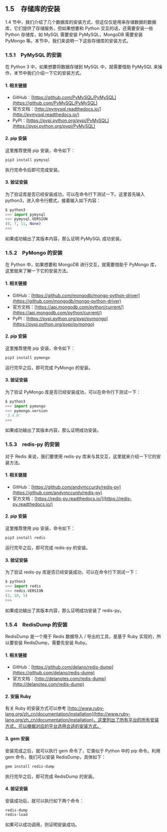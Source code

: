 ## 1.5　存储库的安装

1.4 节中，我们介绍了几个数据库的安装方式，但这仅仅是用来存储数据的数据库，它们提供了存储服务，但如果想要和 Python 交互的话，还需要安装一些 Python 存储库，如 MySQL 需要安装 PyMySQL，MongoDB 需要安装 PyMongo 等。本节中，我们来说明一下这些存储库的安装方式。

### 1.5.1　PyMySQL  的安装

在 Python 3 中，如果想要将数据存储到 MySQL 中，就需要借助 PyMySQL 来操作，本节中我们介绍一下它的安装方式。

#### 1. 相关链接

* GitHub：[https://github.com/PyMySQL/PyMySQL](https://github.com/PyMySQL/PyMySQL)
* 官方文档：[http://pymysql.readthedocs.io/](http://pymysql.readthedocs.io/)
* PyPI：[https://pypi.python.org/pypi/PyMySQL](https://pypi.python.org/pypi/PyMySQL)

#### 2. pip 安装

这里推荐使用 pip 安装，命令如下：

```pip3 install pymysql```

执行完命令后即可完成安装。

#### 3. 验证安装

为了验证库是否已经安装成功，可以在命令行下测试一下。这里首先输入 python3，进入命令行模式，接着输入如下内容：

```python
$ python3
>>> import pymysql
>>> pymysql.VERSION
(0, 7, 11, None)
>>> 
```

如果成功输出了其版本内容，那么证明 PyMySQL 成功安装。

### 1.5.2　PyMongo 的安装

在 Python 中，如果想要和 MongoDB 进行交互，就需要借助于 PyMongo 库，这里就来了解一下它的安装方法。

#### 1. 相关链接

* GitHub：[https://github.com/mongodb/mongo-python-driver](https://github.com/mongodb/mongo-python-driver)
* 官方文档：[https://api.mongodb.com/python/current/](https://api.mongodb.com/python/current/)
* PyPI：[https://pypi.python.org/pypi/pymongo](https://pypi.python.org/pypi/pymongo)

#### 2. pip 安装

这里推荐使用 pip 安装，命令如下：

```pip3 install pymongo```

运行完毕之后，即可完成 PyMongo 的安装。

#### 3. 验证安装

为了验证 PyMongo 库是否已经安装成功，可以在命令行下测试一下：

```python
$ python3
>>> import pymongo
>>> pymongo.version
'3.4.0'
>>> 
```

如果成功输出了其版本内容，那么证明成功安装。

### 1.5.3　redis-py 的安装

对于 Redis 来说，我们要使用 redis-py 库来与其交互，这里就来介绍一下它的安装方法。

#### 1. 相关链接

* GitHub：[https://github.com/andymccurdy/redis-py](https://github.com/andymccurdy/redis-py)
* 官方文档：[https://redis-py.readthedocs.io/](https://redis-py.readthedocs.io/)

#### 2. pip 安装

这里推荐使用 pip 安装，命令如下：

```pip3 install redis```

运行完毕之后，即可完成 redis-py 的安装。

#### 3. 验证安装

为了验证 redis-py 库是否已经安装成功，可以在命令行下测试一下：

```python
$ python3
>>> import redis
>>> redis.VERSION
(2, 10, 5)
>>> 
```

如果成功输出了其版本内容，那么证明成功安装了 redis-py。

### 1.5.4　RedisDump 的安装

RedisDump 是一个用于 Redis 数据导入 / 导出的工具，是基于 Ruby 实现的，所以要安装 RedisDump，需要先安装 Ruby。

#### 1. 相关链接


* GitHub：[https://github.com/delano/redis-dump](https://github.com/delano/redis-dump)
* 官方文档：[http://delanotes.com/redis-dump](http://delanotes.com/redis-dump)

#### 2. 安装 Ruby

有关 Ruby 的安装方式可以参考 [http://www.ruby-lang.org/zh_cn/documentation/installation](http://www.ruby-lang.org/zh_cn/documentation/installation)，这里列出了所有平台的所有安装方式，可以根据对应的平台选用合适的安装方式。

#### 3. gem 安装

安装完成之后，就可以执行 gem 命令了，它类似于 Python 中的 pip 命令。利用 gem 命令，我们可以安装 RedisDump，具体如下：

```gem install redis-dump```

执行完毕之后，即可完成 RedisDump 的安装。

#### 4. 验证安装

安装成功后，就可以执行如下两个命令：

```
redis-dump  
redis-load
```

如果可以成功调用，则证明安装成功。